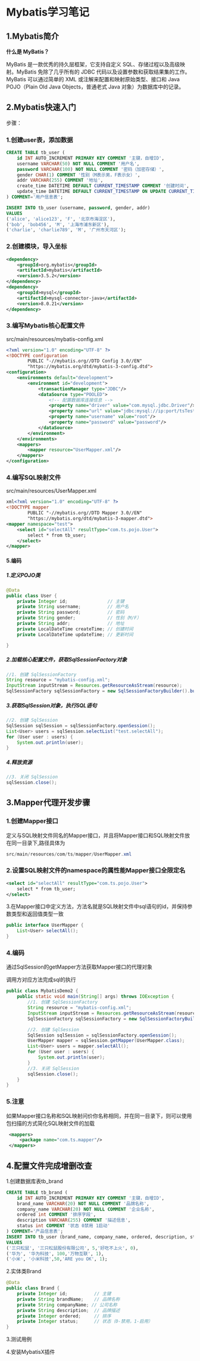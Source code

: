 # Mybatis学习笔记

## 1.Mybatis简介

**什么是 MyBatis？**

MyBatis 是一款优秀的持久层框架，它支持自定义 SQL、存储过程以及高级映射。MyBatis 免除了几乎所有的 JDBC 代码以及设置参数和获取结果集的工作。MyBatis 可以通过简单的 XML 或注解来配置和映射原始类型、接口和 Java POJO（Plain Old Java Objects，普通老式 Java 对象）为数据库中的记录。

## 2.Mybatis快速入门

步骤：

### 1.创建user表，添加数据

```sql
CREATE TABLE tb_user (
    id INT AUTO_INCREMENT PRIMARY KEY COMMENT '主键，自增ID',
    username VARCHAR(50) NOT NULL COMMENT '用户名',
    password VARCHAR(100) NOT NULL COMMENT '密码（加密存储）',
    gender CHAR(1) COMMENT '性别（M表示男，F表示女）',
    addr VARCHAR(255) COMMENT '地址',
    create_time DATETIME DEFAULT CURRENT_TIMESTAMP COMMENT '创建时间',
    update_time DATETIME DEFAULT CURRENT_TIMESTAMP ON UPDATE CURRENT_TIMESTAMP COMMENT '更新时间'
) COMMENT='用户信息表';

INSERT INTO tb_user (username, password, gender, addr)
VALUES
('alice', 'alice123', 'F', '北京市海淀区'),
('bob', 'bob456', 'M', '上海市浦东新区'),
('charlie', 'charlie789', 'M', '广州市天河区');

```

### 2.创建模块，导入坐标

```xml
<dependency>
    <groupId>org.mybatis</groupId>
    <artifactId>mybatis</artifactId>
    <version>3.5.2</version>
</dependency>
<dependency>
    <groupId>mysql</groupId>
    <artifactId>mysql-connector-java</artifactId>
    <version>8.0.21</version>
</dependency>
```

### 3.编写Mybatis核心配置文件

src/main/resources/mybatis-config.xml

```xml
<?xml version="1.0" encoding="UTF-8" ?>
<!DOCTYPE configuration
        PUBLIC "-//mybatis.org//DTD Config 3.0//EN"
        "https://mybatis.org/dtd/mybatis-3-config.dtd">
<configuration>
    <environments default="development">
        <environment id="development">
            <transactionManager type="JDBC"/>
            <dataSource type="POOLED">
                <!-- 配置数据库连接信息 -->
                <property name="driver" value="com.mysql.jdbc.Driver"/>
                <property name="url" value="jdbc:mysql://ip:port/tsTest?useSSl=false"/>
                <property name="username" value="root"/>
                <property name="password" value="password"/>
            </dataSource>
        </environment>
    </environments>
    <mappers>
        <mapper resource="UserMapper.xml"/>
    </mappers>
</configuration>
```

### 4.编写SQL映射文件

src/main/resources/UserMapper.xml

```xml
xml<?xml version="1.0" encoding="UTF-8" ?>
<!DOCTYPE mapper
        PUBLIC "-//mybatis.org//DTD Mapper 3.0//EN"
        "https://mybatis.org/dtd/mybatis-3-mapper.dtd">
<mapper namespace="test">
    <select id="selectAll" resultType="com.ts.pojo.User">
        select * from tb_user;
    </select>
</mapper>
```

#### 5.编码

##### 1.定义POJO类

```java
@Data
public class User {
    private Integer id;               // 主键
    private String username;          // 用户名
    private String password;          // 密码
    private String gender;            // 性别（M/F）
    private String addr;              // 地址
    private LocalDateTime createTime; // 创建时间
    private LocalDateTime updateTime; // 更新时间

}
```

##### 2.加载核心配置文件，获取SqlSessionFactory对象

```java
//1. 创建 SqlSessionFactory
String resource = "mybatis-config.xml";
InputStream inputStream = Resources.getResourceAsStream(resource);
SqlSessionFactory sqlSessionFactory = new SqlSessionFactoryBuilder().build(inputStream);
```

##### 3.获取SqlSession对象，执行SQL语句

```java
//2. 创建 SqlSession
SqlSession sqlSession = sqlSessionFactory.openSession();
List<User> users = sqlSession.selectList("test.selectAll");
for (User user : users) {
    System.out.println(user);
}
```

##### 4.释放资源

```java
//3. 关闭 SqlSession
sqlSession.close();
```

## 3.Mapper代理开发步骤

### 1.创建Mapper接口

定义与SQL映射文件同名的Mapper接口，并且将Mapper接口和SQL映射文件放在同一目录下,路径具体为

```java
src/main/resources/com/ts/mapper/UserMapper.xml
```

### 2.设置SQL映射文件的namespace的属性能Mapper接口全限定名

```xml
<select id="selectAll" resultType="com.ts.pojo.User">
    select * from tb_user;
</select>
```

3.在Mapper接口中定义方法，方法名就是SQL映射文件中sql语句的id，并保持参数类型和返回值类型一致

```java
public interface UserMapper {
    List<User> selectAll();
}
```

### 4.编码

通过SqlSession的getMapper方法获取Mapper接口的代理对象

调用方对应方法完成sql的执行

```java
public class MybatisDemo2 {
    public static void main(String[] args) throws IOException {
        //1. 创建 SqlSessionFactory
        String resource = "mybatis-config.xml";
        InputStream inputStream = Resources.getResourceAsStream(resource);
        SqlSessionFactory sqlSessionFactory = new SqlSessionFactoryBuilder().build(inputStream);

        //2. 创建 SqlSession
        SqlSession sqlSession = sqlSessionFactory.openSession();
        UserMapper mapper = sqlSession.getMapper(UserMapper.class);
        List<User> users = mapper.selectAll();
        for (User user : users) {
            System.out.println(user);
        }
        //3. 关闭 SqlSession
        sqlSession.close();
    }
}
```

### 5.注意

如果Mapper接口名称和SQL映射问价你名称相同，并在同一目录下，则可以使用包扫描的方式简化SQL映射文件的加载

```xml
 <mappers>
     <package name="com.ts.mapper"/>
 </mappers>
```

## 4.配置文件完成增删改查

1.创建数据库表tb_brand

```sql
CREATE TABLE tb_brand (
    id INT AUTO_INCREMENT PRIMARY KEY COMMENT '主键，自增ID',
    brand_name VARCHAR(20) NOT NULL COMMENT '品牌名称',
    company_name VARCHAR(20) NOT NULL COMMENT '企业名称',
    ordered int COMMENT '排序字段',
    description VARCHAR(255) COMMENT '描述信息',
    status int COMMENT '状态 0禁用 1启动'
) COMMENT='产品信息表';
INSERT INTO tb_user (brand_name, company_name, ordered, description, status)
VALUES
('三只松鼠', '三只松鼠股份有限公司', 5,'好吃不上火', 0),
('华为', '华为科技', 100,'万物互联', 1),
('小米', '小米科技',50,'ARE you OK', 1);
```



2.实体类Brand

```java
@Data
public class Brand {
    private Integer id;          // 主键
    private String brandName;    // 品牌名称
    private String companyName; // 公司名称
    private String description;  // 品牌描述
    private Integer ordered;     // 排序
    private Integer status;      // 状态（0-禁用，1-启用）
}
```

3.测试用例

4.安装MybatisX插件